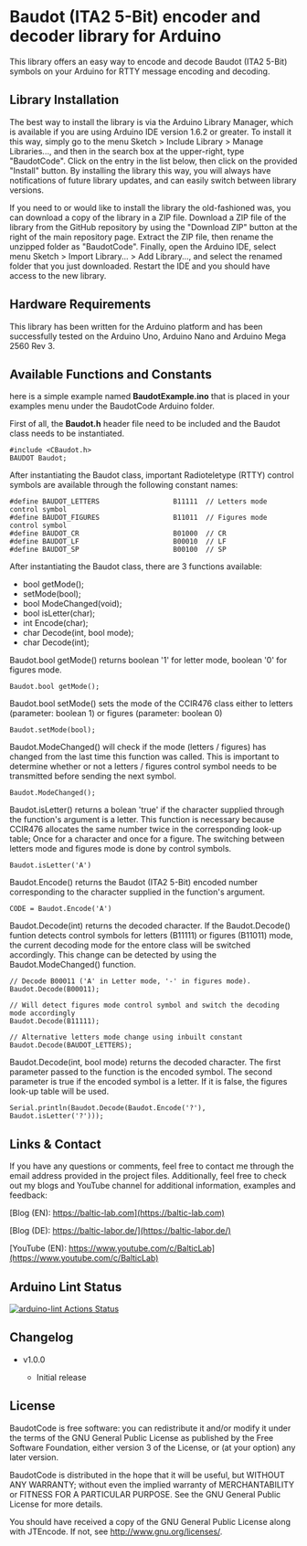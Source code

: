Baudot (ITA2 5-Bit) encoder and decoder library for Arduino
==========================
This library offers an easy way to encode and decode Baudot (ITA2 5-Bit) symbols on your Arduino for RTTY message encoding and decoding.

Library Installation
---------------------
The best way to install the library is via the Arduino Library Manager, which is available if you are using Arduino IDE version 1.6.2 or greater. To install it this way, simply go to the menu Sketch > Include Library > Manage Libraries..., and then in the search box at the upper-right, type "BaudotCode". Click on the entry in the list below, then click on the provided "Install" button. By installing the library this way, you will always have notifications of future library updates, and can easily switch between library versions.

If you need to or would like to install the library the old-fashioned was, you can download a copy of the library in a ZIP file. Download a ZIP file of the library from the GitHub repository by using the "Download ZIP" button at the right of the main repository page. Extract the ZIP file, then rename the unzipped folder as "BaudotCode". Finally, open the Arduino IDE, select menu Sketch > Import Library... > Add Library..., and select the renamed folder that you just downloaded. Restart the IDE and you should have access to the new library.

Hardware Requirements
-------------------------------
This library has been written for the Arduino platform and has been successfully tested on the Arduino Uno, Arduino Nano and Arduino Mega 2560 Rev 3.

Available Functions and Constants
-------

here is a simple example named **BaudotExample.ino** that is placed in your examples menu under the BaudotCode Arduino folder. 

First of all, the **Baudot.h** header file need to be included and the Baudot class needs to be instantiated.

    #include <CBaudot.h>
    BAUDOT Baudot;
    
After instantiating the Baudot class, important Radioteletype (RTTY) control symbols are available through the following constant names:
    
    #define BAUDOT_LETTERS                  B11111  // Letters mode control symbol
    #define BAUDOT_FIGURES                  B11011  // Figures mode control symbol
    #define BAUDOT_CR     	                B01000  // CR
    #define BAUDOT_LF                       B00010  // LF
    #define BAUDOT_SP                       B00100  // SP
    
 After instantiating the Baudot class, there are 3 functions available:
 
 - bool getMode();
 - setMode(bool);
 - bool ModeChanged(void);
 - bool isLetter(char);
 - int Encode(char);
 - char Decode(int, bool mode);
 - char Decode(int);
 
Baudot.bool getMode() returns boolean '1' for letter mode, boolean '0' for figures mode. 
 
    Baudot.bool getMode();
    
Baudot.bool setMode() sets the mode of the CCIR476 class either to letters (parameter: boolean 1) or figures (parameter: boolean 0)

    Baudot.setMode(bool);
    
Baudot.ModeChanged() will check if the mode (letters / figures) has changed from the last time this function was called. This is important to determine whether or not a letters / figures control symbol needs to be transmitted before sending the next symbol. 
    
    Baudot.ModeChanged();
    
 Baudot.isLetter() returns a bolean 'true' if the character supplied through the function's argument is a letter. This function is necessary because CCIR476 allocates the same number twice in the corresponding look-up table; Once for a character and once for a figure. The switching between letters mode and figures mode is done by control symbols. 
    
    Baudot.isLetter('A')
 
 Baudot.Encode() returns the Baudot (ITA2 5-Bit) encoded number corresponding to the character supplied in the function's argument. 
    
    CODE = Baudot.Encode('A')
    
Baudot.Decode(int) returns the decoded character. If the Baudot.Decode() funtion detects control symbols for letters (B11111) or figures (B11011) mode, the current decoding mode for the entore class will be switched accordingly. This change can be detected by using the Baudot.ModeChanged() function. 
    
    // Decode B00011 ('A' in Letter mode, '-' in figures mode).
    Baudot.Decode(B00011);
    
    // Will detect figures mode control symbol and switch the decoding mode accordingly
    Baudot.Decode(B11111);
    
    // Alternative letters mode change using inbuilt constant
    Baudot.Decode(BAUDOT_LETTERS);
    
Baudot.Decode(int, bool mode) returns the decoded character. The first parameter passed to the function is the encoded symbol. The second parameter is true if the encoded symbol is a letter. If it is false, the figures look-up table will be used.
    
    Serial.println(Baudot.Decode(Baudot.Encode('?'), Baudot.isLetter('?')));
    
Links & Contact
---------------------
If you have any questions or comments, feel free to contact me through the email address provided in the project files. Additionally, feel free to check out my blogs and YouTube channel for additional information, examples and feedback:

[Blog (EN): https://baltic-lab.com](https://baltic-lab.com)

[Blog (DE): https://baltic-labor.de/](https://baltic-labor.de/)

[YouTube (EN): https://www.youtube.com/c/BalticLab](https://www.youtube.com/c/BalticLab)

Arduino Lint Status
-------------------
[![arduino-lint Actions Status](https://github.com/AI5GW/Baudot-Encode-Decode/workflows/arduino-lint/badge.svg)](https://github.com/AI5GW/Baudot-Encode-Decode/actions)

Changelog
---------
    
* v1.0.0

    * Initial release

    
License
-------
BaudotCode is free software: you can redistribute it and/or modify it under the terms of the GNU General Public License as published by the Free Software Foundation, either version 3 of the License, or (at your option) any later version.

BaudotCode is distributed in the hope that it will be useful, but WITHOUT ANY WARRANTY; without even the implied warranty of MERCHANTABILITY or FITNESS FOR A PARTICULAR PURPOSE.  See the GNU General Public License for more details.

You should have received a copy of the GNU General Public License along with JTEncode.  If not, see <http://www.gnu.org/licenses/>.

